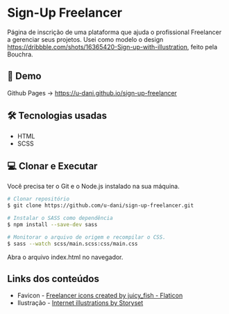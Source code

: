 # Sign-Up Freelancer

Página de inscrição de uma plataforma que ajuda o profissional Freelancer a gerenciar seus projetos. Usei como modelo o design https://dribbble.com/shots/16365420-Sign-up-with-illustration, feito pela Bouchra.

## 🌠 Demo

Github Pages -> https://u-dani.github.io/sign-up-freelancer

## 🛠 Tecnologias usadas

- HTML
- SCSS

## 💻 Clonar e Executar

Você precisa ter o Git e o Node.js instalado na sua máquina.

```bash
# Clonar repositório
$ git clone https://github.com/u-dani/sign-up-freelancer.git

# Instalar o SASS como dependência
$ npm install --save-dev sass

# Monitorar o arquivo de origem e recompilar o CSS.
$ sass --watch scss/main.scss:css/main.css
```

Abra o arquivo index.html no navegador.

## Links dos conteúdos

- Favicon - <a href="https://www.flaticon.com/free-icons/freelancer" title="freelancer icons">Freelancer icons created by juicy_fish - Flaticon</a>
- Ilustração - <a href="https://storyset.com/internet">Internet illustrations by Storyset</a>

